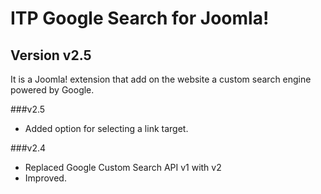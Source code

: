 ITP Google Search for Joomla!
=======================================
Version v2.5
-------------

It is a Joomla! extension that add on the website a custom search engine powered by Google.

###v2.5

* Added option for selecting a link target.

###v2.4

* Replaced Google Custom Search API v1 with v2
* Improved.